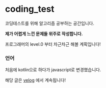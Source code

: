 # coding_test
코딩테스트를 위해 알고리즘 공부하는 공간입니다.

**제가 어렵게 느낀 문제들 위주로 작성합니다.**

프로그래머의 level.0 부터 차근차근 해볼 계획입니다!

### 언어
처음에 kotlin으로 하다가 javascript로 변경했습니다.


해당 글은 [velog](https://velog.io/@takch02/posts) 에서 계속됩니다!
